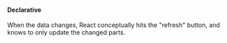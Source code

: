 #### Declarative

When the data changes, React conceptually hits the "refresh" button, and knows to only update the changed parts.
